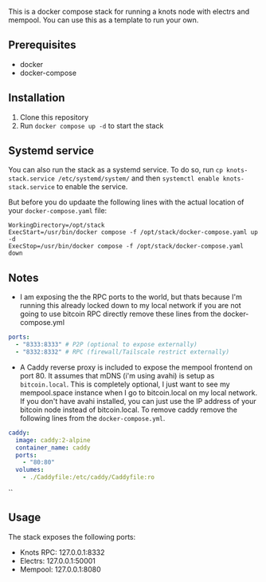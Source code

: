 This is a docker compose stack for running a knots node with electrs and mempool. You can use this as a template to run your own.

## Prerequisites

- docker
- docker-compose

## Installation

1. Clone this repository
2. Run `docker compose up -d` to start the stack

## Systemd service

You can also run the stack as a systemd service. To do so, run `cp knots-stack.service /etc/systemd/system/` and then `systemctl enable knots-stack.service` to enable the service.

But before you do updaate the following lines with the actual location of your `docker-compose.yaml` file:

```
WorkingDirectory=/opt/stack
ExecStart=/usr/bin/docker compose -f /opt/stack/docker-compose.yaml up -d
ExecStop=/usr/bin/docker compose -f /opt/stack/docker-compose.yaml down
```

## Notes

- I am exposing the the RPC ports to the world, but thats because I'm running this already locked down to my local network
  if you are not going to use bitcoin RPC directly remove these lines from the docker-compose.yml

```yaml
ports:
  - "8333:8333" # P2P (optional to expose externally)
  - "8332:8332" # RPC (firewall/Tailscale restrict externally)
```

- A Caddy reverse proxy is included to expose the mempool frontend on port 80. It assumes that mDNS (i'm using avahi) is setup as `bitcoin.local`.
  This is completely optional, I just want to see my mempool.space instance when I go to bitcoin.local on my local network. If you don't have avahi installed, you can just use the IP address
  of your bitcoin node instead of bitcoin.local. To remove caddy remove the following lines from the `docker-compose.yml`.

```yaml
caddy:
  image: caddy:2-alpine
  container_name: caddy
  ports:
    - "80:80"
  volumes:
    - ./Caddyfile:/etc/caddy/Caddyfile:ro
```

``

## Usage

The stack exposes the following ports:

- Knots RPC: 127.0.0.1:8332
- Electrs: 127.0.0.1:50001
- Mempool: 127.0.0.1:8080
